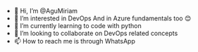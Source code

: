 - 👋 Hi, I’m @AguMiriam
- 👀 I’m interested in DevOps
And in Azure fundamentals too 😊
- 🌱 I’m currently learning to code with python
- 💞️ I’m looking to collaborate on DevOps related concepts
- 📫 How to reach me is through WhatsApp

<!---
AguMiriam/AguMiriam is a ✨ special ✨ repository because its `README.md` (this file) appears on your GitHub profile.
You can click the Preview link to take a look at your changes.
--->
